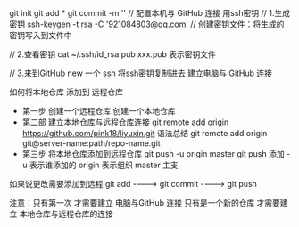git init
git add *
git commit -m ''
// 配置本机与 GitHub 连接 用ssh密钥
// 1.生成密钥 ssh-keygen -t rsa -C '921084803@qq.com'
// 创建密钥文件：将生成的密钥写入到文件中

// 2.查看密钥 cat ~/.ssh/id_rsa.pub   xxx.pub 表示密钥文件

// 3.来到GitHub new 一个 ssh 将ssh密钥复制进去 建立电脑与 GitHub 连接

如何将本地仓库 添加到 远程仓库
- 第一步 创建一个远程仓库 创建一个本地仓库
- 第二部 建立本地仓库与远程仓库连接 
    git remote add origin https://github.com/pink18/liyuxin.git
    语法总结  git remote add origin git@server-name:path/repo-name.git
- 第三步 将本地仓库添加到远程仓库 git push -u origin master
    git push 添加
    -u 表示谁添加的
    origin 表示组织
    master 主支

如果说更改需要添加到远程
git add ----> git commit ----> git push

注意：只有第一次 才需要建立 电脑与GitHub 连接
      只有是一个新的仓库 才需要建立 本地仓库与远程仓库的连接